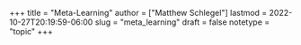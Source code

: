 +++
title = "Meta-Learning"
author = ["Matthew Schlegel"]
lastmod = 2022-10-27T20:19:59-06:00
slug = "meta_learning"
draft = false
notetype = "topic"
+++
